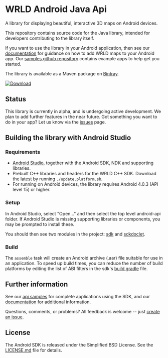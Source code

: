 # WRLD Android Java Api

A library for displaying beautiful, interactive 3D maps on Android devices. 

This repository contains source code for the Java library, intended for developers contributing to the library itself.

If you want to use the library in your Android application, then see our [documentation](https://docs.wrld3d.com/android/latest/docs/api/) for guidance on how to add WRLD maps to your Android app. Our [samples github repository](https://github.com/wrld3d/android-api-samples) contains example apps to help get you started.

The library is available as a Maven package on [Bintray](https://bintray.com/wrld/maven/android-sdk).

[ ![Download](https://api.bintray.com/packages/wrld/maven/android-sdk/images/download.svg) ](https://bintray.com/wrld/maven/android-sdk/_latestVersion)


## Status
This library is currently in alpha, and is undergoing active development. We plan to add further features in the near future. Got something you want to do in your app? Let us know via the [issues](https://github.com/wrld3d/android-api/issues) page.

## Building the library with Android Studio

### Requirements

* [Android Studio](https://developer.android.com/studio/index.html), together with the Android SDK, NDK and supporting libraries.
* Prebuilt C++ libraries and headers for the WRLD C++ SDK.  Download the latest by running ```./update.platform.sh```.
* For running on Android devices, the library requires Android 4.0.3 (API level 15) or higher.

### Setup

In Android Studio, select "Open..." and then select the top level android-api folder.  If Android Studio is missing supporting libraries or components, you may be prompted to install these. 

You should then see two modules in the project: [sdk](https://github.com/wrld3d/android-api/tree/master/sdk) and [sdkdoclet](https://github.com/wrld3d/android-api/tree/master/sdkdoclet).


### Build

The ```assemble``` task will create an Android archive (.aar) file suitable for use in an application.  To speed up build times, you can reduce the number of build platforms by editing the list of ABI filters in the sdk's [build.gradle](https://github.com/wrld3d/android-api/blob/master/sdk/build.gradle) file.


## Further information
See our [api samples](https://github.com/wrld3d/android-api-samples) for complete applications using the SDK, and our [documentation](https://docs.wrld3d.com/android/latest/docs/api/) for additional information.

Questions, comments, or problems? All feedback is welcome -- just [create an issue](https://github.com/wrld3d/android-api/issues).

## License
The Android SDK is released under the Simplified BSD License. See the [LICENSE.md](https://github.com/wrld3d/android-api/blob/master/LICENSE.md) file for details.
